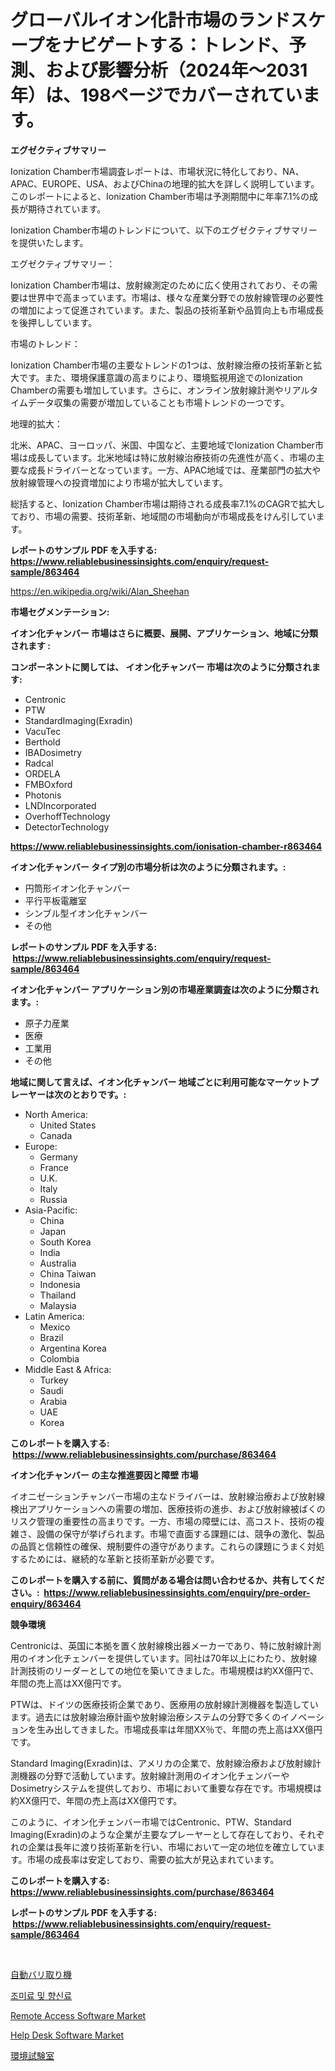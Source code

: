 <p><h1>グローバルイオン化計市場のランドスケープをナビゲートする：トレンド、予測、および影響分析（2024年〜2031年）は、198ページでカバーされています。</h1></p><p><strong>エグゼクティブサマリー</strong></p>
<p><p>Ionization Chamber市場調査レポートは、市場状況に特化しており、NA、APAC、EUROPE、USA、およびChinaの地理的拡大を詳しく説明しています。このレポートによると、Ionization Chamber市場は予測期間中に年率7.1%の成長が期待されています。</p><p>Ionization Chamber市場のトレンドについて、以下のエグゼクティブサマリーを提供いたします。</p><p>エグゼクティブサマリー：</p><p>Ionization Chamber市場は、放射線測定のために広く使用されており、その需要は世界中で高まっています。市場は、様々な産業分野での放射線管理の必要性の増加によって促進されています。また、製品の技術革新や品質向上も市場成長を後押ししています。</p><p>市場のトレンド：</p><p>Ionization Chamber市場の主要なトレンドの1つは、放射線治療の技術革新と拡大です。また、環境保護意識の高まりにより、環境監視用途でのIonization Chamberの需要も増加しています。さらに、オンライン放射線計測やリアルタイムデータ収集の需要が増加していることも市場トレンドの一つです。</p><p>地理的拡大：</p><p>北米、APAC、ヨーロッパ、米国、中国など、主要地域でIonization Chamber市場は成長しています。北米地域は特に放射線治療技術の先進性が高く、市場の主要な成長ドライバーとなっています。一方、APAC地域では、産業部門の拡大や放射線管理への投資増加により市場が拡大しています。</p><p>総括すると、Ionization Chamber市場は期待される成長率7.1%のCAGRで拡大しており、市場の需要、技術革新、地域間の市場動向が市場成長をけん引しています。</p></p>
<p><strong>レポートのサンプル PDF を入手する: <a href="https://www.reliablebusinessinsights.com/enquiry/request-sample/863464">https://www.reliablebusinessinsights.com/enquiry/request-sample/863464</a></strong></p>
<p><a href="https://en.wikipedia.org/wiki/Alan_Sheehan">https://en.wikipedia.org/wiki/Alan_Sheehan</a></p>
<p><strong>市場セグメンテーション:</strong></p>
<p><strong> イオン化チャンバー 市場はさらに概要、展開、アプリケーション、地域に分類されます :</strong></p>
<p><strong>コンポーネントに関しては、 イオン化チャンバー 市場は次のように分類されます: &nbsp;</strong></p>
<p><ul><li>Centronic</li><li>PTW</li><li>StandardImaging(Exradin)</li><li>VacuTec</li><li>Berthold</li><li>IBADosimetry</li><li>Radcal</li><li>ORDELA</li><li>FMBOxford</li><li>Photonis</li><li>LNDIncorporated</li><li>OverhoffTechnology</li><li>DetectorTechnology</li></ul></p>
<p><strong><a href="https://www.reliablebusinessinsights.com/ionisation-chamber-r863464">https://www.reliablebusinessinsights.com/ionisation-chamber-r863464</a></strong></p>
<p><strong> イオン化チャンバー タイプ別の市場分析は次のように分類されます。:</strong></p>
<p><ul><li>円筒形イオン化チャンバー</li><li>平行平板電離室</li><li>シンブル型イオン化チャンバー</li><li>その他</li></ul></p>
<p><strong>レポートのサンプル PDF を入手する: &nbsp;<a href="https://www.reliablebusinessinsights.com/enquiry/request-sample/863464">https://www.reliablebusinessinsights.com/enquiry/request-sample/863464</a></strong></p>
<p><strong> イオン化チャンバー アプリケーション別の市場産業調査は次のように分類されます。:</strong></p>
<p><ul><li>原子力産業</li><li>医療</li><li>工業用</li><li>その他</li></ul></p>
<p><strong>地域に関して言えば、イオン化チャンバー 地域ごとに利用可能なマーケットプレーヤーは次のとおりです。:</strong></p>
<p><ul>
    <li>
        North America:
        <ul>
            <li>United States</li>
            <li>Canada</li>
        </ul>
    </li>
    <li>
        Europe:
        <ul>
            <li>Germany</li>
            <li>France</li>
            <li>U.K.</li>
            <li>Italy</li>
            <li>Russia</li>
        </ul>
    </li>
    <li>
        Asia-Pacific:
        <ul>
            <li>China</li>
            <li>Japan</li>
            <li>South Korea</li>
            <li>India</li>
            <li>Australia</li>
            <li>China Taiwan</li>
            <li>Indonesia</li>
            <li>Thailand</li>
            <li>Malaysia</li>
        </ul>
    </li>
    <li>
        Latin America:
        <ul>
            <li>Mexico</li>
            <li>Brazil</li>
            <li>Argentina Korea</li>
            <li>Colombia</li>
        </ul>
    </li>
    <li>
        Middle East & Africa:
        <ul>
            <li>Turkey</li>
            <li>Saudi</li>
            <li>Arabia</li>
            <li>UAE</li>
            <li>Korea</li>
        </ul>
    </li>
    </ul></p>
<p><strong>このレポートを購入する: &nbsp;<a href="https://www.reliablebusinessinsights.com/purchase/863464">https://www.reliablebusinessinsights.com/purchase/863464</a></strong></p>
<p><strong>イオン化チャンバー の主な推進要因と障壁 市場</strong></p>
<p><p>イオニゼーションチャンバー市場の主なドライバーは、放射線治療および放射線検出アプリケーションへの需要の増加、医療技術の進歩、および放射線被ばくのリスク管理の重要性の高まりです。一方、市場の障壁には、高コスト、技術の複雑さ、設備の保守が挙げられます。市場で直面する課題には、競争の激化、製品の品質と信頼性の確保、規制要件の遵守があります。これらの課題にうまく対処するためには、継続的な革新と技術革新が必要です。</p></p>
<p><strong>このレポートを購入する前に、質問がある場合は問い合わせるか、共有してください。:&nbsp; <a href="https://www.reliablebusinessinsights.com/enquiry/pre-order-enquiry/863464">https://www.reliablebusinessinsights.com/enquiry/pre-order-enquiry/863464</a></strong></p>
<p><strong>競争環境</strong></p>
<p><p>Centronicは、英国に本拠を置く放射線検出器メーカーであり、特に放射線計測用のイオン化チェンバーを提供しています。同社は70年以上にわたり、放射線計測技術のリーダーとしての地位を築いてきました。市場規模は約XX億円で、年間の売上高はXX億円です。</p><p>PTWは、ドイツの医療技術企業であり、医療用の放射線計測機器を製造しています。過去には放射線治療計画や放射線治療システムの分野で多くのイノベーションを生み出してきました。市場成長率は年間XX％で、年間の売上高はXX億円です。</p><p>Standard Imaging(Exradin)は、アメリカの企業で、放射線治療および放射線計測機器の分野で活動しています。放射線計測用のイオン化チェンバーやDosimetryシステムを提供しており、市場において重要な存在です。市場規模は約XX億円で、年間の売上高はXX億円です。</p><p>このように、イオン化チェンバー市場ではCentronic、PTW、Standard Imaging(Exradin)のような企業が主要なプレーヤーとして存在しており、それぞれの企業は長年に渡り技術革新を行い、市場において一定の地位を確立しています。市場の成長率は安定しており、需要の拡大が見込まれています。</p></p>
<p><strong>このレポートを購入する: &nbsp; <a href="https://www.reliablebusinessinsights.com/purchase/863464">https://www.reliablebusinessinsights.com/purchase/863464</a></strong></p>
<p><strong>レポートのサンプル PDF を入手する: &nbsp;<a href="https://www.reliablebusinessinsights.com/enquiry/request-sample/863464">https://www.reliablebusinessinsights.com/enquiry/request-sample/863464</a></strong><strong></strong></p>
<p>&nbsp;</p>
<p><p><a href="https://medium.com/@rexkhler2023/%E3%82%B0%E3%83%AD%E3%83%BC%E3%83%90%E3%83%AB%E8%87%AA%E5%8B%95%E3%83%87%E3%83%90%E3%83%AA%E3%83%B3%E3%82%B0%E3%83%9E%E3%82%B7%E3%83%B3%E5%B8%82%E5%A0%B4%E8%A6%8F%E6%A8%A1-%E3%82%B7%E3%82%A7%E3%82%A2%E5%88%86%E6%9E%90-%E8%A3%BD%E5%93%81%E3%82%BF%E3%82%A4%E3%83%97%E5%88%A5-%E3%82%A2%E3%83%97%E3%83%AA%E3%82%B1%E3%83%BC%E3%82%B7%E3%83%A7%E3%83%B3%E5%88%A5-%E5%9C%B0%E5%9F%9F%E5%88%A5-%E4%BA%88%E6%B8%AC-2024%E5%B9%B4-2031%E5%B9%B4-a7764557b455">自動バリ取り機</a></p><p><a href="https://github.com/LuckeyCorbin/Market-Research-Report-List-1/blob/main/48547783103.md">조미료 및 향신료</a></p><p><a href="https://www.linkedin.com/pulse/insights-remote-access-software-market-players-size-rjcoe">Remote Access Software Market</a></p><p><a href="https://www.linkedin.com/pulse/help-desk-software-market-size-growing-cagr-138-report-iaofe">Help Desk Software Market</a></p><p><a href="https://github.com/TerrellConn/Market-Research-Report-List-2/blob/main/75368443961.md">環境試験室</a></p></p>